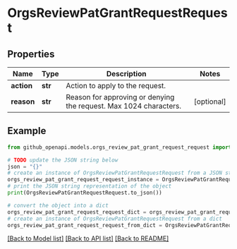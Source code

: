 # OrgsReviewPatGrantRequestRequest


## Properties

Name | Type | Description | Notes
------------ | ------------- | ------------- | -------------
**action** | **str** | Action to apply to the request. | 
**reason** | **str** | Reason for approving or denying the request. Max 1024 characters. | [optional] 

## Example

```python
from github_openapi.models.orgs_review_pat_grant_request_request import OrgsReviewPatGrantRequestRequest

# TODO update the JSON string below
json = "{}"
# create an instance of OrgsReviewPatGrantRequestRequest from a JSON string
orgs_review_pat_grant_request_request_instance = OrgsReviewPatGrantRequestRequest.from_json(json)
# print the JSON string representation of the object
print(OrgsReviewPatGrantRequestRequest.to_json())

# convert the object into a dict
orgs_review_pat_grant_request_request_dict = orgs_review_pat_grant_request_request_instance.to_dict()
# create an instance of OrgsReviewPatGrantRequestRequest from a dict
orgs_review_pat_grant_request_request_from_dict = OrgsReviewPatGrantRequestRequest.from_dict(orgs_review_pat_grant_request_request_dict)
```
[[Back to Model list]](../README.md#documentation-for-models) [[Back to API list]](../README.md#documentation-for-api-endpoints) [[Back to README]](../README.md)


